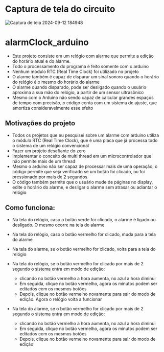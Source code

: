 # Captura de tela do circuito
![Captura de tela 2024-09-12 184948](https://github.com/user-attachments/assets/de25a00a-6b0a-481c-aeca-88a75cb576a0)

# alarmClock_arduino
- Este projeto consiste em um relógio com alarme que permite a edição do horário atual e do alarme.
- Todo o processamento do programa é feito somente com o arduino
- Nenhum módulo RTC (Real Time Clock) foi utilizado no projeto
- O alarme também é capaz de disparar um sinal sonoro quando o horário do relógio é o mesmo do horário do alarme
- O alarme quando disparado, pode ser desligado quando o usuário aproxima a sua mão do relógio, a partir de um sensor ultrasônico
- Mesmo com o Arduino não sendo capaz de calcular grandes espaços de tempo com precisão, o código conta com um sistema de ajuste, que amortiza consideravelmente esse efeito

## Motivações do projeto
- Todos os projetos que eu pesquisei sobre um alarme com arduino utiliza o módulo RTC (Real Time Clock), que é uma placa que já processa todo o sistema de um relógio convencional
- Fazer um projeto desafiante do zero
- Implementar o conceito de multi thread em um microcontrolador que não permite mais de um thread
- Mesmo o arduino não ser capaz de processar mais de uma operação, o código permite que seja verificado se um botão foi clicado, ou foi pressionado por mais de 2 segundos
- O código também permite que o usuário mude de páginas no display, edite o horário do alarme, e desligar o alarme sem atrasar ou adiantar o relógio


## Como funciona:
- Na tela do relógio, caso o botão verde for clicado, o alarme é ligado ou desligado. O mesmo ocorre na tela do alarme
- Na tela do relógio, caso o botão vermelho for clicado, muda para a tela do alarme
- Na tela do alarme, se o botão vermelho for clicado, volta para a tela do relógio
- Na tela do relógio, se o botão vermelho for clicado por mais de 2 segundo o sistema entra em modo de edição:
    - clicando no botão vermelho a hora aumenta, no azul a hora diminui
    - Em seguida, clique no botão vermelho, agora os minutos podem ser editados com os mesmos botões
    - Depois, clique no botão vermelho novamente para sair do modo de edição. Agora o relógio volta a funcionar

- Na tela do alarme, se o botão vermelho for clicado por mais de 2 segundo o sistema entra em modo de edição:
    - clicando no botão vermelho a hora aumenta, no azul a hora diminui
    - Em seguida, clique no botão vermelho, agora os minutos podem ser editados com os mesmos botões
    - Depois, clique no botão vermelho novamente para sair do modo de edição

